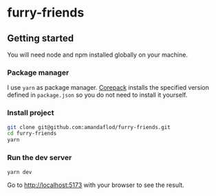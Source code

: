 # furry-friends

## Getting started

You will need node and npm installed globally on your machine.

### Package manager

I use `yarn` as package manager. [Corepack](https://github.com/nodejs/corepack) installs the specified version defined in `package.json` so you do not need to install it yourself.

### Install project

```sh
git clone git@github.com:amandaflod/furry-friends.git
cd furry-friends
yarn
```

### Run the dev server

```sh
yarn dev
```

Go to [http://localhost:5173](http://localhost:5173) with your browser to see the result.
